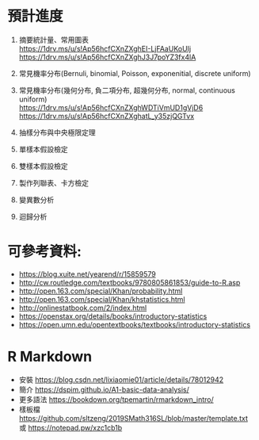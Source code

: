 # 預計進度

1. 摘要統計量、常用圖表 <br>
https://1drv.ms/u/s!Ap56hcfCXnZXghEI-LjFAaUKoUIj <br>
https://1drv.ms/u/s!Ap56hcfCXnZXghJ3J7poYZ3fx4lA <br>

2. 常見機率分布(Bernuli, binomial, Poisson, exponenitial, discrete uniform)
3. 常見機率分布(幾何分布, 負二項分布, 超幾何分布, normal, continuous uniform) <br>
https://1drv.ms/u/s!Ap56hcfCXnZXghWDTiVmUD1gVjD6 <br>
https://1drv.ms/u/s!Ap56hcfCXnZXghatL_y35zjQGTvx <br>

4. 抽樣分布與中央極限定理
5. 單樣本假設檢定
6. 雙樣本假設檢定
7. 製作列聯表、卡方檢定
8. 變異數分析
9. 迴歸分析

# 可參考資料:
* https://blog.xuite.net/yearend/r/15859579
* http://cw.routledge.com/textbooks/9780805861853/guide-to-R.asp
* http://open.163.com/special/Khan/probability.html
* http://open.163.com/special/Khan/khstatistics.html
* http://onlinestatbook.com/2/index.html
* https://openstax.org/details/books/introductory-statistics
* https://open.umn.edu/opentextbooks/textbooks/introductory-statistics

# R Markdown 
* 安裝 https://blog.csdn.net/lixiaomie01/article/details/78012942
* 簡介 https://dspim.github.io/A1-basic-data-analysis/
* 更多語法 https://bookdown.org/tpemartin/rmarkdown_intro/
* 樣板檔 https://github.com/sltzeng/2019SMath316SL/blob/master/template.txt <br>
  或 https://notepad.pw/xzc1cb1b

